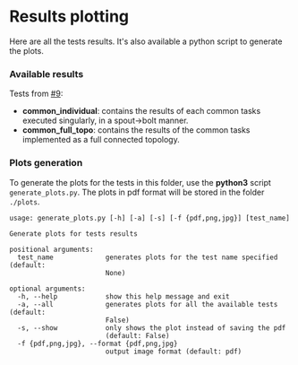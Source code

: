 # Results plotting

Here are all the tests results. It's also available a python script to generate the plots.

### Available results

Tests from [#9](https://github.com/ale93p/yamb/issues/9):
* **common_individual**: contains the results of each common tasks executed singularly, in a spout->bolt manner.
* **common_full_topo**: contains the results of the common tasks implemented as a full connected topology.

### Plots generation

To generate the plots for the tests in this folder, use the **python3** script `generate_plots.py`. The plots in pdf format will be stored in the folder `./plots`.

```
usage: generate_plots.py [-h] [-a] [-s] [-f {pdf,png,jpg}] [test_name]

Generate plots for tests results

positional arguments:
  test_name             generates plots for the test name specified (default:
                        None)

optional arguments:
  -h, --help            show this help message and exit
  -a, --all             generates plots for all the available tests (default:
                        False)
  -s, --show            only shows the plot instead of saving the pdf
                        (default: False)
  -f {pdf,png,jpg}, --format {pdf,png,jpg}
                        output image format (default: pdf)
```

